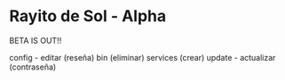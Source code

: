 # Rayito de Sol - Alpha
 
BETA IS OUT!!

config - editar (reseña)
bin (eliminar)
services (crear)
update - actualizar (contraseña)